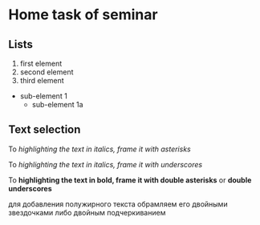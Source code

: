# Home task of seminar
## Lists
1. first element
2. second element
3. third element
  * sub-element 1
    + sub-element 1a

## Text selection

To *highlighting the text in italics, frame it with asterisks*

To _highlighting the text in italics, frame it with underscores_

To **highlighting the text in bold, frame it with double asterisks** or __double underscores__

для добавления полужирного текста обрамляем его двойными звездочками либо двойным подчеркиванием

